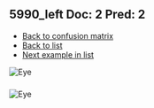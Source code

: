 ## 5990_left Doc: 2 Pred: 2
- [Back to confusion matrix](https://github.com/juliandewit/kaggle_retinopathy/blob/master/matrix.md)
- [Back to list](https://github.com/juliandewit/kaggle_retinopathy/blob/master/lists/22/list.md)
- [Next example in list](https://github.com/juliandewit/kaggle_retinopathy/blob/master/lists/22/60/6014_left.md)

![Eye](https://retinopaty.blob.core.windows.net/size1024/5990_left_2.jpeg)

### 

![Eye]()
